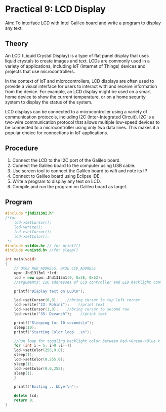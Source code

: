 # Practical 9: LCD Display

Aim: To interface LCD with Intel Galileo board and write a program to display any text.

## Theory

An LCD (Liquid Crystal Display) is a type of flat panel display that uses liquid crystals to create images and text. LCDs are commonly used in a variety of applications, including IoT (Internet of Things) devices and projects that use microcontrollers.

In the context of IoT and microcontrollers, LCD displays are often used to provide a visual interface for users to interact with and receive information from the device. For example, an LCD display might be used on a smart home device to show the current temperature, or on a home security system to display the status of the system.

LCD displays can be connected to a microcontroller using a variety of communication protocols, including I2C (Inter-Integrated Circuit). I2C is a two-wire communication protocol that allows multiple low-speed devices to be connected to a microcontroller using only two data lines. This makes it a popular choice for connections in IoT applications.

## Procedure

1. Connect the LCD to the I2C port of the Galileo board.
2. Connect the Galileo board to the computer using USB cable.
3. Use screen tool to connect the Galileo board to wifi and note its IP
4. Connect to Galileo board using Eclipse IDE.
5. Write a program to display any text on LCD.
6. Compile and run the program on Galileo board as target.

## Program

```cpp
#include "jhd1313m1.h"
/*for
    lcd->setCursor();
    lcd->write();
    lcd->setCursor();
    lcd->setColor();
 */
#include <stdio.h> // for printf()
#include <unistd.h> //for sleep()

int main(void)
{
    // 0x62 RGB_ADDRESS, 0x3E LCD_ADDRESS
    upm::Jhd1313m1 *lcd;
    lcd = new upm::Jhd1313m1(0, 0x3E, 0x62);
    //arguments: I2C addresses of LCD controller and LED backlight controller

    printf("Display text on LCD\n");

    lcd->setCursor(0,0);    //bring cursor to top left corner
    lcd->write("23: Rohini");    //print text
    lcd->setCursor(1,0);    //bring cursor to second row
    lcd->write("35: Devansh");    //print text

    printf("Sleeping for 10 seconds\n");
    sleep(10);
    printf("Starting Color loop...\n");

    //Run loop for toggling backlight color between Red->Green->Blue x 5 times
    for (int i = 5; i>0 ;i--){
    lcd->setColor(255,0,0);   
    sleep(1);
    lcd->setColor(0,255,0);    
    sleep(1);
    lcd->setColor(0,0,255);  
    sleep(1);
    }

    printf("Exiting .. bbye!\n");

    delete lcd;  
    return 0;
}

```
